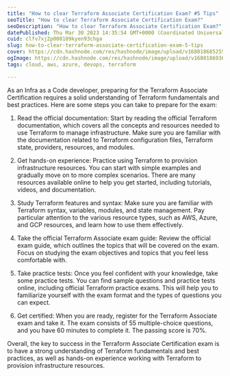 ```yaml
---
title: "How to clear Terraform Associate Certification Exam? #5 Tips"
seoTitle: "How to clear Terraform Associate Certification Exam?"
seoDescription: "How to clear Terraform Associate Certification Exam?"
datePublished: Thu Mar 30 2023 14:35:54 GMT+0000 (Coordinated Universal Time)
cuid: clfv7xj2p000109kyen93chga
slug: how-to-clear-terraform-associate-certification-exam-5-tips
cover: https://cdn.hashnode.com/res/hashnode/image/upload/v1680186852556/34601157-09a7-4d73-8a81-efede75899b9.png
ogImage: https://cdn.hashnode.com/res/hashnode/image/upload/v1680186936654/798c76f4-0ec7-47f6-bd0c-4f4b34c3d4c0.png
tags: cloud, aws, azure, devops, terraform

---
```


As an Infra as a Code developer, preparing for the Terraform Associate Certification requires a solid understanding of Terraform fundamentals and best practices. Here are some steps you can take to prepare for the exam:

1. Read the official documentation: Start by reading the official Terraform documentation, which covers all the concepts and resources needed to use Terraform to manage infrastructure. Make sure you are familiar with the documentation related to Terraform configuration files, Terraform state, providers, resources, and modules.
    
2. Get hands-on experience: Practice using Terraform to provision infrastructure resources. You can start with simple examples and gradually move on to more complex scenarios. There are many resources available online to help you get started, including tutorials, videos, and documentation.
    
3. Study Terraform features and syntax: Make sure you are familiar with Terraform syntax, variables, modules, and state management. Pay particular attention to the various resource types, such as AWS, Azure, and GCP resources, and learn how to use them effectively.
    
4. Take the official Terraform Associate exam guide: Review the official exam guide, which outlines the topics that will be covered on the exam. Focus on studying the exam objectives and topics that you feel less comfortable with.
    
5. Take practice tests: Once you feel confident with your knowledge, take some practice tests. You can find sample questions and practice tests online, including official Terraform practice exams. This will help you to familiarize yourself with the exam format and the types of questions you can expect.
    
6. Get certified: When you are ready, register for the Terraform Associate exam and take it. The exam consists of 55 multiple-choice questions, and you have 60 minutes to complete it. The passing score is 70%.
    

Overall, the key to success in the Terraform Associate Certification exam is to have a strong understanding of Terraform fundamentals and best practices, as well as hands-on experience working with Terraform to provision infrastructure resources.